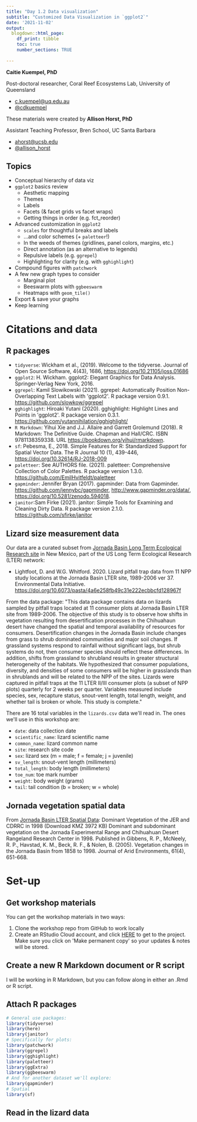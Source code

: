 ```yaml
---
title: "Day 1.2 Data visualization"
subtitle: "Customized Data Visualization in `ggplot2`"
date: '2021-11-02'
output: 
  blogdown::html_page:
    df_print: tibble
    toc: true
    number_sections: TRUE
  
---
```


**Caitie Kuempel, PhD**

Post-doctoral researcher, Coral Reef Ecosystems Lab, University of Queensland

- c.kuempel@uq.edu.au
- [\@cdkuempel](https://twitter.com/cdkuempel)


These materials were created by **Allison Horst, PhD**

Assistant Teaching Professor, Bren School, UC Santa Barbara

- ahorst@ucsb.edu
- [\@allison_horst](https://twitter.com/allison_horst)

## Topics

-  Conceptual hierarchy of data viz
- `ggplot2` basics review
    - Aesthetic mapping
    - Themes
    - Labels
    - Facets (& facet grids vs facet wraps)
    - Getting things in order (e.g. fct_reorder)
- Advanced customization in `ggplot2`
    - `scales` for thoughtful breaks and labels
    - ...and color schemes (+ `paletteer`!)
    - In the weeds of themes (gridlines, panel colors, margins, etc.)
    - Direct annotation (as an alternative to legends)
    - Repulsive labels (e.g. `ggrepel`)
    - Highlighting for clarity (e.g. with `gghighlight`)
- Compound figures with `patchwork`
- A few new graph types to consider
    - Marginal plot
    - Beeswarm plots with `ggbeeswarm`
    - Heatmaps with `geom_tile()`
- Export & save your graphs
- Keep learning


# Citations and data

## R packages

- `tidyverse`: Wickham et al., (2019). Welcome to the tidyverse. Journal of
  Open Source Software, 4(43), 1686,
  https://doi.org/10.21105/joss.01686
- `ggplot2`: H. Wickham. ggplot2: Elegant Graphics for Data Analysis. Springer-Verlag New
  York, 2016.
- `ggrepel`: Kamil Slowikowski (2021). ggrepel: Automatically Position Non-Overlapping Text
  Labels with 'ggplot2'. R package version 0.9.1.
  https://github.com/slowkow/ggrepel
- `gghighlight`: Hiroaki Yutani (2020). gghighlight: Highlight Lines and Points in 'ggplot2'. R
  package version 0.3.1. https://github.com/yutannihilation/gghighlight/
- `R Markdown`: Yihui Xie and J.J. Allaire and Garrett Grolemund (2018). R Markdown: The
  Definitive Guide. Chapman and Hall/CRC. ISBN 9781138359338. URL
  https://bookdown.org/yihui/rmarkdown.
- `sf`: Pebesma, E., 2018. Simple Features for R: Standardized Support for Spatial Vector
  Data. The R Journal 10 (1), 439-446, https://doi.org/10.32614/RJ-2018-009
- `paletteer`: See AUTHORS file. (2021). paletteer: Comprehensive Collection of Color Palettes. R package version 1.3.0. https://github.com/EmilHvitfeldt/paletteer
- `gapminder`: Jennifer Bryan (2017). gapminder: Data from Gapminder.
  https://github.com/jennybc/gapminder, http://www.gapminder.org/data/,
  https://doi.org/10.5281/zenodo.594018.
- `janitor`:Sam Firke (2021). janitor: Simple Tools for Examining and Cleaning Dirty Data. R
  package version 2.1.0. https://github.com/sfirke/janitor
  
## Lizard size measurement data

Our data are a curated subset from [Jornada Basin Long Term Ecological Research site](https://lter.jornada.nmsu.edu/) in New Mexico, part of the US Long Term Ecological Research (LTER) network: 

- Lightfoot, D. and W.G. Whitford. 2020. Lizard pitfall trap data from 11 NPP study locations at the Jornada Basin LTER site, 1989-2006 ver 37. Environmental Data Initiative. https://doi.org/10.6073/pasta/4a6e258fb49c31e222ecbbcfd128967f

From the data package: "This data package contains data on lizards sampled by pitfall traps located at 11 consumer plots at Jornada Basin LTER site from 1989-2006. The objective of this study is to observe how shifts in vegetation resulting from desertification processes in the Chihuahaun desert have changed the spatial and temporal availability of resources for consumers. Desertification changes in the Jornada Basin include changes from grass to shrub dominated communities and major soil changes. If grassland systems respond to rainfall without significant lags, but shrub systems do not, then consumer species should reflect these differences. In addition, shifts from grassland to shrubland results in greater structural heterogeneity of the habitats. We hypothesized that consumer populations, diversity, and densities of some consumers will be higher in grasslands than in shrublands and will be related to the NPP of the sites. Lizards were captured in pitfall traps at the 11 LTER II/III consumer plots (a subset of NPP plots) quarterly for 2 weeks per quarter. Variables measured include species, sex, recapture status, snout-vent length, total length, weight, and whether tail is broken or whole. This study is complete." 

There are 16 total variables in the `lizards.csv` data we'll read in. The ones we'll use in this workshop are: 

- `date`: data collection date
- `scientific_name`: lizard scientific name
- `common_name`: lizard common name
- `site`: research site code
- `sex`: lizard sex (m = male; f = female; j = juvenile)
- `sv_length`: snout-vent length (millimeters)
- `total_length`: body length (millimeters)
- `toe_num`: toe mark number
- `weight`: body weight (grams)
- `tail`: tail condition (b = broken; w = whole)

## Jornada vegetation spatial data

From [Jornada Basin LTER Spatial Data](https://lter.jornada.nmsu.edu/spatial-data/): Dominant Vegetation of the JER and CDRRC in 1998  (Download KMZ 3972 KB) Dominant and subdominant vegetation on the Jornada Experimental Range and Chihuahuan Desert Rangeland Research Center in 1998. Published in Gibbens, R. P., McNeely, R. P., Havstad, K. M., Beck, R. F., & Nolen, B. (2005). Vegetation changes in the Jornada Basin from 1858 to 1998. Journal of Arid Environments, 61(4), 651-668.  

# Set-up

## Get workshop materials

You can get the workshop materials in two ways:

1. Clone the workshop repo from GitHub to work locally
2. Create an RStudio Cloud account, and click [HERE](https://rstudio.cloud/project/2181259) to get to the project. Make sure you click on 'Make permanent copy' so your updates & notes will be stored.

## Create a new R Markdown document or R script

I will be working in R Markdown, but you can follow along in either an .Rmd or R script. 

## Attach R packages




```r
# General use packages:
library(tidyverse)
library(here)
library(janitor)
# Specifically for plots:
library(patchwork)
library(ggrepel)
library(gghighlight)
library(paletteer)
library(ggExtra)
library(ggbeeswarm)
# And for another dataset we'll explore:
library(gapminder)
# Spatial
library(sf)
```

## Read in the lizard data

































































































































